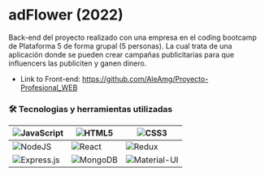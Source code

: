 # adFlower (2022)

Back-end del proyecto realizado con una empresa en el coding bootcamp de Plataforma 5 de forma grupal (5 personas).
La cual trata de una aplicación donde se pueden crear campañas publicitarias para que influencers las publiciten y ganen dinero.

- Link to Front-end: https://github.com/AleAmg/Proyecto-Profesional_WEB

### 🛠 Tecnologias y herramientas utilizadas

|![JavaScript](https://img.shields.io/badge/javascript-%23323330.svg?style=for-the-badge&logo=javascript&logoColor=%23F7DF1E)|![HTML5](https://img.shields.io/badge/html5-%23E34F26.svg?style=for-the-badge&logo=html5&logoColor=white)|![CSS3](https://img.shields.io/badge/css3-%231572B6.svg?style=for-the-badge&logo=css3&logoColor=white)|
|-------- |--------|--------|
|![NodeJS](https://img.shields.io/badge/node.js-6DA55F?style=for-the-badge&logo=node.js&logoColor=white)|![React](https://img.shields.io/badge/react-%2320232a.svg?style=for-the-badge&logo=react&logoColor=%2361DAFB)|![Redux](https://img.shields.io/badge/Redux-593D88?style=for-the-badge&logo=redux&logoColor=white)|
|![Express.js](https://img.shields.io/badge/express.js-%23404d59.svg?style=for-the-badge&logo=express&logoColor=%2361DAFB)|![MongoDB](https://img.shields.io/badge/MongoDB-4EA94B?style=for-the-badge&logo=mongodb&logoColor=white)|![Material-UI](https://img.shields.io/badge/Material%20UI-007FFF?style=for-the-badge&logo=mui&logoColor=white)|
